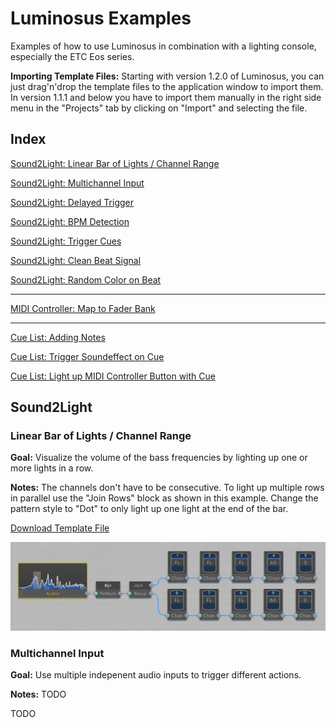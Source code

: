 # Luminosus Examples

Examples of how to use Luminosus in combination with a lighting console, especially the ETC Eos series.

**Importing Template Files:** Starting with version 1.2.0 of Luminosus, you can just drag'n'drop the template files to the application window to import them. In version 1.1.1 and below you have to import them manually in the right side menu in the "Projects" tab by clicking on "Import" and selecting the file.

## Index

[Sound2Light: Linear Bar of Lights / Channel Range]()

[Sound2Light: Multichannel Input]()

[Sound2Light: Delayed Trigger]()

[Sound2Light: BPM Detection]()

[Sound2Light: Trigger Cues]()

[Sound2Light: Clean Beat Signal]()

[Sound2Light: Random Color on Beat]()

---

[MIDI Controller: Map to Fader Bank]()

---

[Cue List: Adding Notes]()

[Cue List: Trigger Soundeffect on Cue]()

[Cue List: Light up MIDI Controller Button with Cue]()


## Sound2Light

### Linear Bar of Lights / Channel Range

**Goal:** Visualize the volume of the bass frequencies by lighting up one or more lights in a row.

**Notes:** The channels don't have to be consecutive. To light up multiple rows in parallel use the "Join Rows" block as shown in this example. Change the pattern style to "Dot" to only light up one light at the end of the bar.

[Download Template File](templates/S2L%20-%20Bar%20of%20Lights.lpr)

![Screenshot](images/s2l_bar_of_lights.png)

### Multichannel Input

**Goal:** Use multiple indepenent audio inputs to trigger different actions.

**Notes:** TODO

TODO






